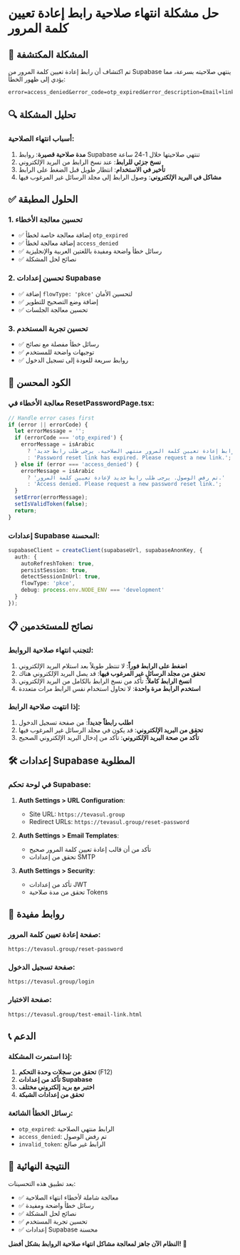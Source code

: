 # حل مشكلة انتهاء صلاحية رابط إعادة تعيين كلمة المرور

## 🚨 المشكلة المكتشفة

تم اكتشاف أن رابط إعادة تعيين كلمة المرور من Supabase ينتهي صلاحيته بسرعة، مما يؤدي إلى ظهور الخطأ:
```
error=access_denied&error_code=otp_expired&error_description=Email+link+is+invalid+or+has+expired
```

## 🔍 تحليل المشكلة

### أسباب انتهاء الصلاحية:
1. **مدة صلاحية قصيرة**: روابط Supabase تنتهي صلاحيتها خلال 1-24 ساعة
2. **نسخ جزئي للرابط**: عند نسخ الرابط من البريد الإلكتروني
3. **تأخير في الاستخدام**: انتظار طويل قبل الضغط على الرابط
4. **مشاكل في البريد الإلكتروني**: وصول الرابط إلى مجلد الرسائل غير المرغوب فيها

## ✅ الحلول المطبقة

### 1. تحسين معالجة الأخطاء
- ✅ إضافة معالجة خاصة لخطأ `otp_expired`
- ✅ إضافة معالجة لخطأ `access_denied`
- ✅ رسائل خطأ واضحة ومفيدة باللغتين العربية والإنجليزية
- ✅ نصائح لحل المشكلة

### 2. تحسين إعدادات Supabase
- ✅ إضافة `flowType: 'pkce'` لتحسين الأمان
- ✅ إضافة وضع التصحيح للتطوير
- ✅ تحسين معالجة الجلسات

### 3. تحسين تجربة المستخدم
- ✅ رسائل خطأ مفصلة مع نصائح
- ✅ توجيهات واضحة للمستخدم
- ✅ روابط سريعة للعودة إلى تسجيل الدخول

## 🔧 الكود المحسن

### معالجة الأخطاء في ResetPasswordPage.tsx:
```typescript
// Handle error cases first
if (error || errorCode) {
  let errorMessage = '';
  if (errorCode === 'otp_expired') {
    errorMessage = isArabic 
      ? 'رابط إعادة تعيين كلمة المرور منتهي الصلاحية. يرجى طلب رابط جديد.'
      : 'Password reset link has expired. Please request a new link.';
  } else if (error === 'access_denied') {
    errorMessage = isArabic 
      ? 'تم رفض الوصول. يرجى طلب رابط جديد لإعادة تعيين كلمة المرور.'
      : 'Access denied. Please request a new password reset link.';
  }
  setError(errorMessage);
  setIsValidToken(false);
  return;
}
```

### إعدادات Supabase المحسنة:
```typescript
supabaseClient = createClient(supabaseUrl, supabaseAnonKey, {
  auth: {
    autoRefreshToken: true,
    persistSession: true,
    detectSessionInUrl: true,
    flowType: 'pkce',
    debug: process.env.NODE_ENV === 'development'
  }
});
```

## 📋 نصائح للمستخدمين

### لتجنب انتهاء صلاحية الروابط:
1. **اضغط على الرابط فوراً**: لا تنتظر طويلاً بعد استلام البريد الإلكتروني
2. **تحقق من مجلد الرسائل غير المرغوب فيها**: قد يصل البريد الإلكتروني هناك
3. **انسخ الرابط كاملاً**: تأكد من نسخ الرابط بالكامل من البريد الإلكتروني
4. **استخدم الرابط مرة واحدة**: لا تحاول استخدام نفس الرابط مرات متعددة

### إذا انتهت صلاحية الرابط:
1. **اطلب رابطاً جديداً**: من صفحة تسجيل الدخول
2. **تحقق من البريد الإلكتروني**: قد يكون في مجلد الرسائل غير المرغوب فيها
3. **تأكد من صحة البريد الإلكتروني**: تأكد من إدخال البريد الإلكتروني الصحيح

## 🛠️ إعدادات Supabase المطلوبة

### في لوحة تحكم Supabase:
1. **Auth Settings > URL Configuration**:
   - Site URL: `https://tevasul.group`
   - Redirect URLs: `https://tevasul.group/reset-password`

2. **Auth Settings > Email Templates**:
   - تأكد من أن قالب إعادة تعيين كلمة المرور صحيح
   - تحقق من إعدادات SMTP

3. **Auth Settings > Security**:
   - تأكد من إعدادات JWT
   - تحقق من مدة صلاحية Tokens

## 🔗 روابط مفيدة

### صفحة إعادة تعيين كلمة المرور:
```
https://tevasul.group/reset-password
```

### صفحة تسجيل الدخول:
```
https://tevasul.group/login
```

### صفحة الاختبار:
```
https://tevasul.group/test-email-link.html
```

## 📞 الدعم

### إذا استمرت المشكلة:
1. **تحقق من سجلات وحدة التحكم** (F12)
2. **تأكد من إعدادات Supabase**
3. **اختبر مع بريد إلكتروني مختلف**
4. **تحقق من إعدادات الشبكة**

### رسائل الخطأ الشائعة:
- `otp_expired`: الرابط منتهي الصلاحية
- `access_denied`: تم رفض الوصول
- `invalid_token`: الرابط غير صالح

## 🎯 النتيجة النهائية

بعد تطبيق هذه التحسينات:
- ✅ معالجة شاملة لأخطاء انتهاء الصلاحية
- ✅ رسائل خطأ واضحة ومفيدة
- ✅ نصائح لحل المشكلة
- ✅ تحسين تجربة المستخدم
- ✅ إعدادات Supabase محسنة

**النظام الآن جاهز لمعالجة مشاكل انتهاء صلاحية الروابط بشكل أفضل! 🚀**
